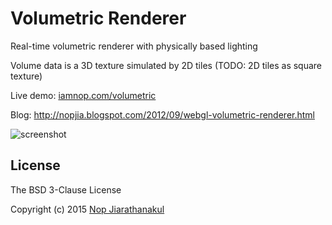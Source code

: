 # Volumetric Renderer

Real-time volumetric renderer with physically based lighting

Volume data is a 3D texture simulated by 2D tiles
(TODO: 2D tiles as square texture)

Live demo: [iamnop.com/volumetric](http://iamnop.com/volumetric)

Blog: http://nopjia.blogspot.com/2012/09/webgl-volumetric-renderer.html

![screenshot](http://1.bp.blogspot.com/-J8AF4k_lORY/UFviEOpLUqI/AAAAAAAAAt0/ufS-vPZfqT0/s1600/volume-screenshot.png)

## License

The BSD 3-Clause License

Copyright (c) 2015 [Nop Jiarathanakul](http://iamnop.com/)
